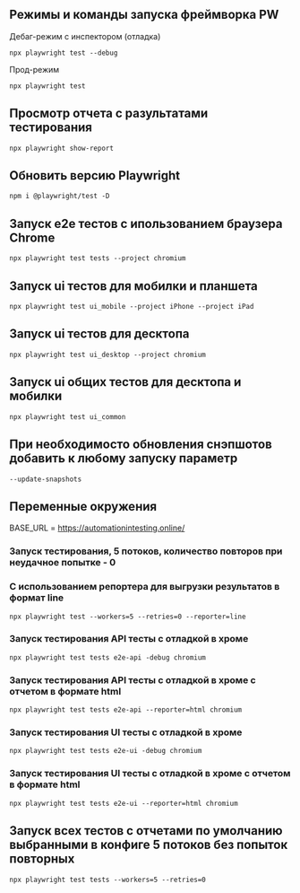 ## Режимы и команды запуска фреймворка PW

Дебаг-режим с инспектором (отладка) 
```
npx playwright test --debug
```

Прод-режим 
```
npx playwright test
```

##

## Просмотр отчета с разультатами тестирования
```
npx playwright show-report
```

##

## Обновить версию Playwright
```
npm i @playwright/test -D
```
##

## Запуск е2е тестов с ипользованием браузера Chrome 

`npx playwright test tests --project chromium`

## Запуск ui тестов для мобилки и планшета

`npx playwright test ui_mobile --project iPhone --project iPad
`
## Запуск ui тестов для десктопа

`npx playwright test ui_desktop --project chromium
`
## Запуск ui общих тестов для десктопа и мобилки

`npx playwright test ui_common
`
## При необходимосто обновления снэпшотов добавить к любому запуску параметр

`--update-snapshots
`

## Переменные окружения
BASE_URL = https://automationintesting.online/

### Запуск тестирования, 5 потоков, количество повторов при неудачное попытке - 0
### С использованием репортера для выгрузки результатов в формат line
``` 
npx playwright test --workers=5 --retries=0 --reporter=line
``` 

### Запуск тестирования API тесты с отладкой в хроме
``` 
npx playwright test tests e2e-api -debug chromium
``` 
### Запуск тестирования API тесты с отладкой в хроме с отчетом в формате html
``` 
npx playwright test tests e2e-api --reporter=html chromium
``` 

### Запуск тестирования UI тесты с отладкой в хроме
``` 
npx playwright test tests e2e-ui -debug chromium
``` 
### Запуск тестирования UI тесты с отладкой в хроме с отчетом в формате html
``` 
npx playwright test tests e2e-ui --reporter=html chromium
``` 
## 

## Запуск всех тестов с отчетами по умолчанию выбранными в конфиге 5 потоков без попыток повторных
``` 
npx playwright test tests --workers=5 --retries=0 
``` 